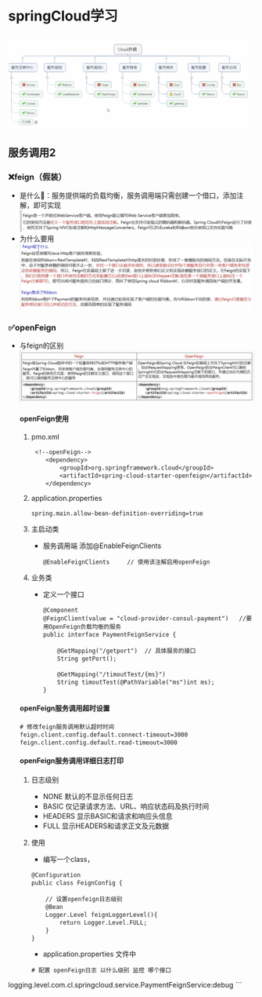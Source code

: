 # springCloud学习

![](./images/1.png)

## 服务调用2

### ❌feign（假装）
* 是什么👻：服务提供端的负载均衡，服务调用端只需创建一个借口，添加注解，即可实现
![](./images/2.png)
* 为什么要用
![](./images/3.png)

### ✅openFeign
* 与feign的区别
![](./images/4.png)

	#### openFeign使用
	
	1. pmo.xml
		
		```
		 <!--openFeign-->
	        <dependency>
	            <groupId>org.springframework.cloud</groupId>
	            <artifactId>spring-cloud-starter-openfeign</artifactId>
	        </dependency>
		```
	2. application.properties

		```
		spring.main.allow-bean-definition-overriding=true
		```

	
	3. 主启动类
		* 服务调用端 添加@EnableFeignClients
		
			```
			@EnableFeignClients		// 使用该注解启用openFeign
			```
	4. 业务类
		* 定义一个接口
			
			```
			@Component
			@FeignClient(value = "cloud-provider-consul-payment")   //要用OpenFeign负载均衡的服务
			public interface PaymentFeignService {
			
			    @GetMapping("/getport")  // 具体服务的接口
			    String getPort();
			
			    @GetMapping("/timoutTest/{ms}")
			    String timoutTest(@PathVariable("ms")int ms);
			}
			```
	
	#### openFeign服务调用超时设置
	```
	# 修改feign服务调用默认超时时间
	feign.client.config.default.connect-timeout=3000
	feign.client.config.default.read-timeout=3000
	```
	
	#### openFeign服务调用详细日志打印
	1. 日志级别
		* NONE 默认的不显示任何日志
		* BASIC 仅记录请求方法、URL、响应状态码及执行时间
		* HEADERS 显示BASIC和请求和响应头信息
		* FULL 显示HEADERS和请求正文及元数据

	2. 使用
	
		* 编写一个class， 
		
		```
		@Configuration
		public class FeignConfig {
		
		    // 设置openfeign日志级别
		    @Bean
		    Logger.Level feignLoggerLevel(){
		        return Logger.Level.FULL;
		    }
		}
		```
		* application.properties 文件中
		
		```
		# 配置 openFeign日志 以什么级别 监控 哪个接口
logging.level.com.cl.springcloud.service.PaymentFeignService:debug
		```